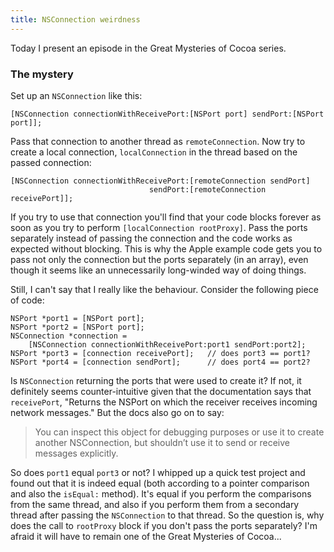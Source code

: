 ```yaml
---
title: NSConnection weirdness
---
```


Today I present an episode in the Great Mysteries of Cocoa series.





### The mystery

Set up an `NSConnection` like this:

    [NSConnection connectionWithReceivePort:[NSPort port] sendPort:[NSPort port]];

Pass that connection to another thread as `remoteConnection`. Now try to create a local connection, `localConnection` in the thread based on the passed connection:

    [NSConnection connectionWithReceivePort:[remoteConnection sendPort]
                                   sendPort:[remoteConnection receivePort]];

If you try to use that connection you'll find that your code blocks forever as soon as you try to perform `[localConnection rootProxy]`. Pass the ports separately instead of passing the connection and the code works as expected without blocking. This is why the Apple example code gets you to pass not only the connection but the ports separately (in an array), even though it seems like an unnecessarily long-winded way of doing things.

Still, I can't say that I really like the behaviour. Consider the following piece of code:

    NSPort *port1 = [NSPort port];
    NSPort *port2 = [NSPort port];
    NSConnection *connection =
        [NSConnection connectionWithReceivePort:port1 sendPort:port2];
    NSPort *port3 = [connection receivePort];   // does port3 == port1?
    NSPort *port4 = [connection sendPort];      // does port4 == port2?

Is `NSConnection` returning the ports that were used to create it? If not, it definitely seems counter-intuitive given that the documentation says that `receivePort`, "Returns the NSPort on which the receiver receives incoming network messages." But the docs also go on to say:

> You can inspect this object for debugging purposes or use it to create another NSConnection, but shouldn’t use it to send or receive messages explicitly.

So does `port1` equal `port3` or not? I whipped up a quick test project and found out that it is indeed equal (both according to a pointer comparison and also the `isEqual:` method). It's equal if you perform the comparisons from the same thread, and also if you perform them from a secondary thread after passing the `NSConnection` to that thread. So the question is, why does the call to `rootProxy` block if you don't pass the ports separately? I'm afraid it will have to remain one of the Great Mysteries of Cocoa...
